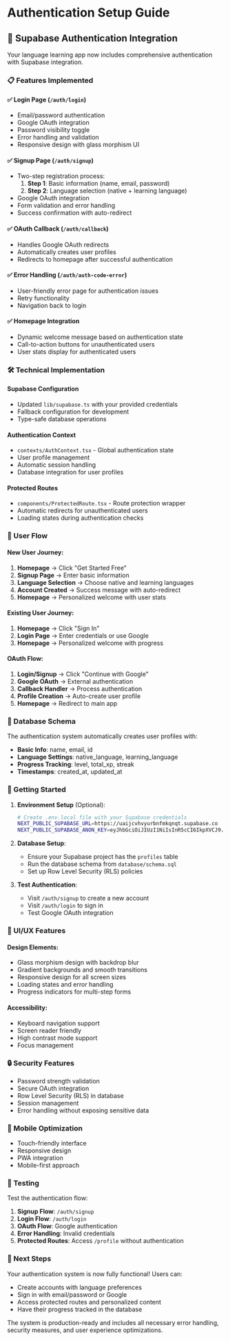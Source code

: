 # Authentication Setup Guide

## 🔐 Supabase Authentication Integration

Your language learning app now includes comprehensive authentication with Supabase integration.

### 📋 Features Implemented

#### ✅ **Login Page** (`/auth/login`)
- Email/password authentication
- Google OAuth integration
- Password visibility toggle
- Error handling and validation
- Responsive design with glass morphism UI

#### ✅ **Signup Page** (`/auth/signup`)
- Two-step registration process:
  1. **Step 1**: Basic information (name, email, password)
  2. **Step 2**: Language selection (native + learning language)
- Google OAuth integration
- Form validation and error handling
- Success confirmation with auto-redirect

#### ✅ **OAuth Callback** (`/auth/callback`)
- Handles Google OAuth redirects
- Automatically creates user profiles
- Redirects to homepage after successful authentication

#### ✅ **Error Handling** (`/auth/auth-code-error`)
- User-friendly error page for authentication issues
- Retry functionality
- Navigation back to login

#### ✅ **Homepage Integration**
- Dynamic welcome message based on authentication state
- Call-to-action buttons for unauthenticated users
- User stats display for authenticated users

### 🛠️ Technical Implementation

#### **Supabase Configuration**
- Updated `lib/supabase.ts` with your provided credentials
- Fallback configuration for development
- Type-safe database operations

#### **Authentication Context**
- `contexts/AuthContext.tsx` - Global authentication state
- User profile management
- Automatic session handling
- Database integration for user profiles

#### **Protected Routes**
- `components/ProtectedRoute.tsx` - Route protection wrapper
- Automatic redirects for unauthenticated users
- Loading states during authentication checks

### 🎯 User Flow

#### **New User Journey:**
1. **Homepage** → Click "Get Started Free"
2. **Signup Page** → Enter basic information
3. **Language Selection** → Choose native and learning languages
4. **Account Created** → Success message with auto-redirect
5. **Homepage** → Personalized welcome with user stats

#### **Existing User Journey:**
1. **Homepage** → Click "Sign In"
2. **Login Page** → Enter credentials or use Google
3. **Homepage** → Personalized welcome with progress

#### **OAuth Flow:**
1. **Login/Signup** → Click "Continue with Google"
2. **Google OAuth** → External authentication
3. **Callback Handler** → Process authentication
4. **Profile Creation** → Auto-create user profile
5. **Homepage** → Redirect to main app

### 🔧 Database Schema

The authentication system automatically creates user profiles with:
- **Basic Info**: name, email, id
- **Language Settings**: native_language, learning_language
- **Progress Tracking**: level, total_xp, streak
- **Timestamps**: created_at, updated_at

### 🚀 Getting Started

1. **Environment Setup** (Optional):
   ```bash
   # Create .env.local file with your Supabase credentials
   NEXT_PUBLIC_SUPABASE_URL=https://uaijcvhvyurbnfmkqnqt.supabase.co
   NEXT_PUBLIC_SUPABASE_ANON_KEY=eyJhbGciOiJIUzI1NiIsInR5cCI6IkpXVCJ9.eyJpc3MiOiJzdXBhYmFzZSIsInJlZiI6InVhaWpjdmh2eXVyYm5mbWtxbnF0Iiwicm9sZSI6ImFub24iLCJpYXQiOjE3NjAyMTU3NzksImV4cCI6MjA3NTc5MTc3OX0.FbBITvB9ITLt7L3e5BAiP4VYa0Qw7YCOx-SHHl1k8zY
   ```

2. **Database Setup**:
   - Ensure your Supabase project has the `profiles` table
   - Run the database schema from `database/schema.sql`
   - Set up Row Level Security (RLS) policies

3. **Test Authentication**:
   - Visit `/auth/signup` to create a new account
   - Visit `/auth/login` to sign in
   - Test Google OAuth integration

### 🎨 UI/UX Features

#### **Design Elements:**
- Glass morphism design with backdrop blur
- Gradient backgrounds and smooth transitions
- Responsive design for all screen sizes
- Loading states and error handling
- Progress indicators for multi-step forms

#### **Accessibility:**
- Keyboard navigation support
- Screen reader friendly
- High contrast mode support
- Focus management

### 🔒 Security Features

- Password strength validation
- Secure OAuth integration
- Row Level Security (RLS) in database
- Session management
- Error handling without exposing sensitive data

### 📱 Mobile Optimization

- Touch-friendly interface
- Responsive design
- PWA integration
- Mobile-first approach

### 🧪 Testing

Test the authentication flow:
1. **Signup Flow**: `/auth/signup`
2. **Login Flow**: `/auth/login`
3. **OAuth Flow**: Google authentication
4. **Error Handling**: Invalid credentials
5. **Protected Routes**: Access `/profile` without authentication

### 🚀 Next Steps

Your authentication system is now fully functional! Users can:
- Create accounts with language preferences
- Sign in with email/password or Google
- Access protected routes and personalized content
- Have their progress tracked in the database

The system is production-ready and includes all necessary error handling, security measures, and user experience optimizations.

